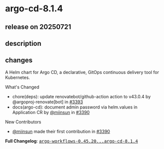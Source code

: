# argo-cd-8.1.4

## release on 20250721

## description

## changes

A Helm chart for Argo CD, a declarative, GitOps continuous delivery tool for Kubernetes.

What's Changed

* chore(deps): update renovatebot/github-action action to v43.0.4 by @argoproj-renovate[bot] in <a class="issue-link js-issue-link" data-error-text="Failed to load title" data-id="3247008004" data-permission-text="Title is private" data-url="https://github.com/argoproj/argo-helm/issues/3393" data-hovercard-type="pull_request" data-hovercard-url="/argoproj/argo-helm/pull/3393/hovercard" href="https://github.com/argoproj/argo-helm/pull/3393">#3393</a>
* docs(argo-cd): document admin password via helm.values in Application CR by <a class="user-mention notranslate" data-hovercard-type="user" data-hovercard-url="/users/miinsun/hovercard" data-octo-click="hovercard-link-click" data-octo-dimensions="link_type:self" href="https://github.com/miinsun">@miinsun</a> in <a class="issue-link js-issue-link" data-error-text="Failed to load title" data-id="3243542818" data-permission-text="Title is private" data-url="https://github.com/argoproj/argo-helm/issues/3390" data-hovercard-type="pull_request" data-hovercard-url="/argoproj/argo-helm/pull/3390/hovercard" href="https://github.com/argoproj/argo-helm/pull/3390">#3390</a>

New Contributors

* <a class="user-mention notranslate" data-hovercard-type="user" data-hovercard-url="/users/miinsun/hovercard" data-octo-click="hovercard-link-click" data-octo-dimensions="link_type:self" href="https://github.com/miinsun">@miinsun</a> made their first contribution in <a class="issue-link js-issue-link" data-error-text="Failed to load title" data-id="3243542818" data-permission-text="Title is private" data-url="https://github.com/argoproj/argo-helm/issues/3390" data-hovercard-type="pull_request" data-hovercard-url="/argoproj/argo-helm/pull/3390/hovercard" href="https://github.com/argoproj/argo-helm/pull/3390">#3390</a>

<strong>Full Changelog</strong>: <a class="commit-link" href="https://github.com/argoproj/argo-helm/compare/argo-workflows-0.45.20...argo-cd-8.1.4"><tt>argo-workflows-0.45.20...argo-cd-8.1.4</tt></a>

